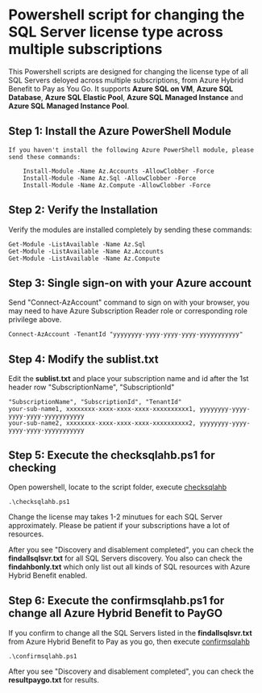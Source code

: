 #  Powershell script for changing the SQL Server license type across multiple subscriptions
This Powershell scripts are designed for changing the license type of all SQL Servers deloyed across multiple subscriptions, from Azure Hybrid Benefit to Pay as You Go. It supports **Azure SQL on VM**, **Azure SQL Database**, **Azure SQL Elastic Pool**, **Azure SQL Managed Instance** and **Azure SQL Managed Instance Pool**.


##  Step 1: Install the Azure PowerShell Module
    If you haven't install the following Azure PowerShell module, please send these commands:
```
    Install-Module -Name Az.Accounts -AllowClobber -Force
    Install-Module -Name Az.Sql -AllowClobber -Force
    Install-Module -Name Az.Compute -AllowClobber -Force
```

##  Step 2: Verify the Installation
Verify the modules are installed completely by sending these commands:
```
Get-Module -ListAvailable -Name Az.Sql
Get-Module -ListAvailable -Name Az.Accounts
Get-Module -ListAvailable -Name Az.Compute
```   

##  Step 3: Single sign-on with your Azure account
Send "Connect-AzAccount" command to sign on with your browser, you may need to have Azure Subscription Reader role or corresponding role privilege above.

```
Connect-AzAccount -TenantId "yyyyyyyy-yyyy-yyyy-yyyy-yyyyyyyyyyy"
``` 

##  Step 4: Modify the sublist.txt
Edit the **sublist.txt** and place your subscription name and id after the 1st header row "SubscriptionName", "SubscriptionId"
```
"SubscriptionName", "SubscriptionId", "TenantId"
your-sub-name1, xxxxxxxx-xxxx-xxxx-xxxx-xxxxxxxxxx1, yyyyyyyy-yyyy-yyyy-yyyy-yyyyyyyyyyy
your-sub-name2, xxxxxxxx-xxxx-xxxx-xxxx-xxxxxxxxxx2, yyyyyyyy-yyyy-yyyy-yyyy-yyyyyyyyyyy
```  

##  Step 5: Execute the checksqlahb.ps1 for checking
Open powershell, locate to the script folder, execute  [checksqlahb](checksqlahb.ps1)
``` 
.\checksqlahb.ps1
``` 

Change the license may takes 1-2 minutues for each SQL Server approximately. Please be patient if your subscriptions have a lot of resources.

After you see "Discovery and disablement completed", you can check the **findallsqlsvr.txt** for all SQL Servers discovery. You also can check the **findahbonly.txt** which only list out all kinds of SQL resources with Azure Hybrid Benefit enabled.    

##  Step 6: Execute the confirmsqlahb.ps1 for change all Azure Hybrid Benefit to PayGO
If you confirm to change all the SQL Servers listed in the **findallsqlsvr.txt** from Azure Hybrid Benefit to Pay as you go, then execute  [confirmsqlahb](confirmsqlahb.ps1)

``` 
.\confirmsqlahb.ps1
``` 

After you see "Discovery and disablement completed", you can check the **resultpaygo.txt** for results.
